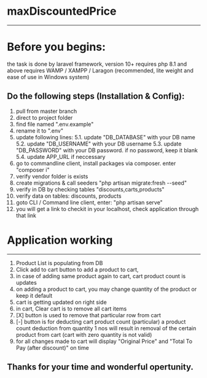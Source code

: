 # maxDiscountedPrice
-----------------------------

# Before you begins:
the task is done by laravel framework, version 10+
requires php 8.1 and above
requires WAMP / XAMPP / Laragon (recommended, lite weight and ease of use in Windows system)

Do the following steps (Installation & Config):
----------------------------------------------------------------------------------------
1. pull from master branch
2. direct to project folder
3. find file named ".env.example"
4. rename it to ".env"
5. update following lines:
  5.1.  update "DB_DATABASE" with your DB name
  5.2.  update "DB_USERNAME" with your DB username
  5.3.  update "DB_PASSWORD" with your DB password. if no password, keep it blank
  5.4.  update APP_URL if neccessary
6. go to commandline client, install packages via composer. enter "composer i"
7. verify vendor folder is exists
8. create migrations & call seeders "php artisan migrate:fresh --seed"
9. verify in DB by checking tables "discounts,carts,products"
10. verify data on tables: discounts, products
11. goto CLI / Command line client, enter: "php artisan serve"
12. you will get a link to checkit in your localhost, check application through that link

# Application working
-----------------------------------------------------------------------------------------------------------------
1.  Product List is populating from DB
2.  Click add to cart button to add a product to cart,
3.  in case of adding same product again to cart, cart product count is updates
4.  on adding a product to cart, you may change quantity of the product or keep it default
5.  cart is getting updated on right side
6.  in cart, Clear cart is to remove all cart items
7.  [X] button is used to remove that particular row from cart
8.  [-] button is for deducting cart product count (particular)
a product count deduction from quantity 1 nos will result in removal of the certain product from cart (cart with zero quantity is not valid)
9.  for all changes made to cart will display "Original Price" and "Total To Pay (after discount)" on time

## Thanks for your time and wonderful opertunity.
